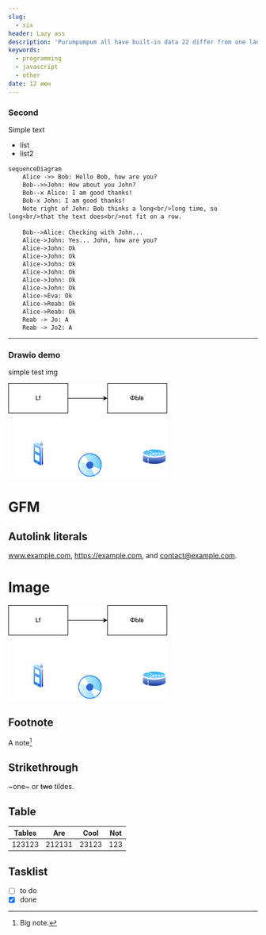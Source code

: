 ```yaml
---
slug:
  - six
header: Lazy ass
description: 'Purumpumpum all have built-in data 22 differ from one language to another. This article attempts to list the built-in data structures available in JavaScript and no yes they have. These can be used to build other data structures. Wherever possible, comparisons with other languages are drawn.'
keywords:
  - programming
  - javascript
  - other
date: 12 июн
---
```


### Second

Simple text

- list
- list2

```mermaid
sequenceDiagram
    Alice ->> Bob: Hello Bob, how are you?
    Bob-->>John: How about you John?
    Bob--x Alice: I am good thanks!
    Bob-x John: I am good thanks!
    Note right of John: Bob thinks a long<br/>long time, so long<br/>that the text does<br/>not fit on a row.

    Bob-->Alice: Checking with John...
    Alice->John: Yes... John, how are you?
    Alice->John: Ok
    Alice->John: Ok
    Alice->John: Ok
    Alice->John: Ok
    Alice->John: Ok
    Alice->John: Ok
    Alice->Eva: Ok
    Alice->Reab: Ok
    Alice->Reab: Ok
    Reab -> Jo: A
    Reab -> Jo2: A

```

---

### Drawio demo

simple test img

![image](first.drawio.png)

# GFM

## Autolink literals

www.example.com, https://example.com, and contact@example.com.

# Image

![image](first.drawio.png)

## Footnote

A note[^1]

[^1]: Big note.

## Strikethrough

~one~ or ~~two~~ tildes.

## Table

| Tables |  Are   | Cool  | Not |
| :----: | :----: | :---: | :-: |
| 123123 | 212131 | 23123 | 123 |

## Tasklist

- [ ] to do
- [x] done
